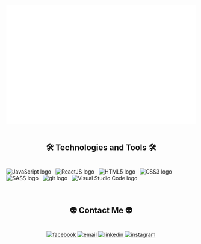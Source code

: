 <!-- Trungquandev -->
<a href="#" target="_blank">
  <img src="svg/tuu.svg" width="1200" alt="Click to see the source" />
</a>
<br>
<br>
<h2 align="center">🛠 Technologies and Tools 🛠</h2>
<br>
<!-- https://simpleicons.org/ -->
<span><img src="https://img.shields.io/badge/JavaScript-282C34?logo=javascript&logoColor=F7DF1E" alt="JavaScript logo" title="JavaScript" height="25" /></span>
&nbsp;
<span><img src="https://img.shields.io/badge/ReactJS-282C34?logo=react&logoColor=61DAFB" alt="ReactJS logo" title="ReactJS" height="25" /></span>
&nbsp;
<span><img src="https://img.shields.io/badge/HTML5-282C34?logo=html5&logoColor=E34F26" alt="HTML5 logo" title="HTML5" height="25" /></span>
&nbsp;
<span><img src="https://img.shields.io/badge/CSS3-282C34?logo=css3&logoColor=1572B6" alt="CSS3 logo" title="CSS3" height="25" /></span>
&nbsp;
<span><img src="https://img.shields.io/badge/Sass-282C34?logo=sass&logoColor=CC6699" alt="SASS logo" title="SASS" height="25" /></span>
&nbsp;
<span><img src="https://img.shields.io/badge/git-282C34?logo=git&logoColor=F05032" alt="git logo" title="git" height="25" /></span>
&nbsp;
<span><img src="https://img.shields.io/badge/VS%20Code-282C34?logo=visual-studio-code&logoColor=007ACC" alt="Visual Studio Code logo" title="Visual Studio Code" height="25" /></span>
&nbsp;

<br>
<br>
<br>
<h2 align="center">👽 Contact Me  👽</h2>
<br>
<!-- https://icons8.com -->
<div align="center">
   <a href="https://www.facebook.com/SleepingSlayer/" target="blank">
    <img src="https://img.icons8.com/doodle/100/000000/facebook-new.png" alt="facebook"/>
  </a>
   <a href="mailto:nguyentuanh141.uet.vnu@gmail.com" target="top">
    <img src="https://img.icons8.com/external-kiranshastry-lineal-color-kiranshastry/100/000000/external-email-cyber-security-kiranshastry-lineal-color-kiranshastry-1.png" alt="email"/>
  </a>
   <a href="https://www.linkedin.com/in/anh-t%C3%BA-2a8454171/" target="blank">
    <img src="https://img.icons8.com/doodle/100/000000/linkedin--v2.png" alt="linkedin"/>
  </a>
  <a href="https://www.instagram.com/t.u_u.u/" target="blank">
    <img src="https://img.icons8.com/stickers/100/000000/instagram-new--v1.png"  alt="instagram"/>
  </a>
 
</div>

<br>
